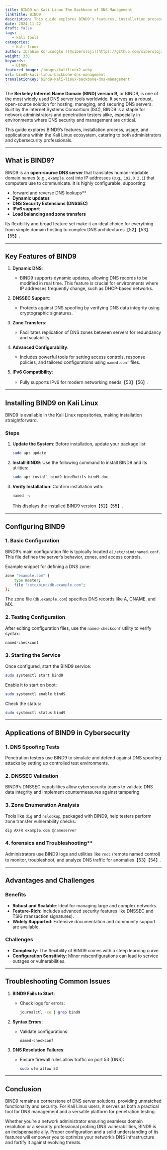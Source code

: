 ```yaml
---
title: BIND9 on Kali Linux The Backbone of DNS Management
linkTitle: BIND9
description: This guide explores BIND9’s features, installation process, usage, and applications within the Kali Linux ecosystem.
date: 2024-11-22
draft: false
tags:
   - kali tools
categories:
   - Kali linux
author: İbrahim Korucuoğlu ([@siberoloji](https://github.com/siberoloji))
weight: 330
keywords:
   - BIND9
featured_image: /images/kalilinux2.webp
url: bind9-kali-linux-backbone-dns-management
translationKey: bind9-kali-linux-backbone-dns-management
---
```

The **Berkeley Internet Name Domain (BIND) version 9**, or BIND9, is one of the most widely used DNS server tools worldwide. It serves as a robust, open-source solution for hosting, managing, and securing DNS servers. Built by the Internet Systems Consortium (ISC), BIND9 is a staple for network administrators and penetration testers alike, especially in environments where DNS security and management are critical.

This guide explores BIND9’s features, installation process, usage, and applications within the Kali Linux ecosystem, catering to both administrators and cybersecurity professionals.

---

## What is BIND9?

BIND9 is an **open-source DNS server** that translates human-readable domain names (e.g., `example.com`) into IP addresses (e.g., `192.0.2.1`) that computers use to communicate. It is highly configurable, supporting:

- forward and reverse DNS lookups**
- **Dynamic updates**
- **DNS Security Extensions (DNSSEC)**
- **IPv6 support**
- **Load balancing and zone transfers**

Its flexibility and broad feature set make it an ideal choice for everything from simple domain hosting to complex DNS architectures【52】【53】【55】.

---

## Key Features of BIND9

1. **Dynamic DNS**:
   - BIND9 supports dynamic updates, allowing DNS records to be modified in real time. This feature is crucial for environments where IP addresses frequently change, such as DHCP-based networks.

2. **DNSSEC Support**:
   - Protects against DNS spoofing by verifying DNS data integrity using cryptographic signatures.

3. **Zone Transfers**:
   - Facilitates replication of DNS zones between servers for redundancy and scalability.

4. **Advanced Configurability**:
   - Includes powerful tools for setting access controls, response policies, and tailored configurations using `named.conf` files.

5. **IPv6 Compatibility**:
   - Fully supports IPv6 for modern networking needs【53】【56】.

---

## Installing BIND9 on Kali Linux

BIND9 is available in the Kali Linux repositories, making installation straightforward.

### Steps

1. **Update the System**:
   Before installation, update your package list:

   ```bash
   sudo apt update
   ```

2. **Install BIND9**:
   Use the following command to install BIND9 and its utilities:

   ```bash
   sudo apt install bind9 bind9utils bind9-doc
   ```

3. **Verify Installation**:
   Confirm installation with:

   ```bash
   named -v
   ```

   This displays the installed BIND9 version【52】【55】.

---

## Configuring BIND9

### 1. **Basic Configuration**

   BIND9’s main configuration file is typically located at `/etc/bind/named.conf`. This file defines the server’s behavior, zones, and access controls.

   Example snippet for defining a DNS zone:

   ```bash
   zone "example.com" {
       type master;
       file "/etc/bind/db.example.com";
   };
   ```

   The zone file (`db.example.com`) specifies DNS records like A, CNAME, and MX.

### 2. **Testing Configuration**

   After editing configuration files, use the `named-checkconf` utility to verify syntax:

   ```bash
   named-checkconf
   ```

### 3. **Starting the Service**

   Once configured, start the BIND9 service:

   ```bash
   sudo systemctl start bind9
   ```

   Enable it to start on boot:

   ```bash
   sudo systemctl enable bind9
   ```

   Check the status:

   ```bash
   sudo systemctl status bind9
   ```

---

## Applications of BIND9 in Cybersecurity

### 1. **DNS Spoofing Tests**

   Penetration testers use BIND9 to simulate and defend against DNS spoofing attacks by setting up controlled test environments.

### 2. **DNSSEC Validation**

   BIND9’s DNSSEC capabilities allow cybersecurity teams to validate DNS data integrity and implement countermeasures against tampering.

### 3. **Zone Enumeration Analysis**

   Tools like `dig` and `nslookup`, packaged with BIND9, help testers perform zone transfer vulnerability checks:

   ```bash
   dig AXFR example.com @nameserver
   ```

### 4. forensics and Troubleshooting**

   Administrators use BIND9 logs and utilities like `rndc` (remote named control) to monitor, troubleshoot, and analyze DNS traffic for anomalies【53】【54】.

---

## Advantages and Challenges

### Benefits

- **Robust and Scalable**:
  Ideal for managing large and complex networks.
- **Feature-Rich**:
  Includes advanced security features like DNSSEC and TSIG (transaction signatures).
- **Widely Supported**:
  Extensive documentation and community support are available.

### Challenges

- **Complexity**:
  The flexibility of BIND9 comes with a steep learning curve.
- **Configuration Sensitivity**:
  Minor misconfigurations can lead to service outages or vulnerabilities.

---

## Troubleshooting Common Issues

1. **BIND9 Fails to Start**:
   - Check logs for errors:

     ```bash
     journalctl -xe | grep bind9
     ```

2. **Syntax Errors**:
   - Validate configurations:

     ```bash
     named-checkconf
     ```

3. **DNS Resolution Failures**:
   - Ensure firewall rules allow traffic on port 53 (DNS):

     ```bash
     sudo ufw allow 53
     ```

---

## Conclusion

BIND9 remains a cornerstone of DNS server solutions, providing unmatched functionality and security. For Kali Linux users, it serves as both a practical tool for DNS management and a versatile platform for penetration testing.

Whether you’re a network administrator ensuring seamless domain resolution or a security professional probing DNS vulnerabilities, BIND9 is an indispensable ally. Proper configuration and a solid understanding of its features will empower you to optimize your network’s DNS infrastructure and fortify it against evolving threats.
